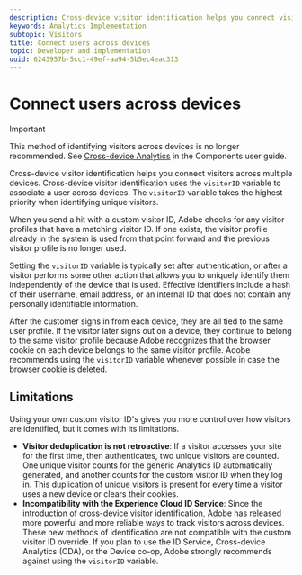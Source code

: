 ```yaml
---
description: Cross-device visitor identification helps you connect visitors across multiple devices. Cross-device visitor identification uses the visitor ID variable, s.visitorID, to associate a user across devices.
keywords: Analytics Implementation
subtopic: Visitors
title: Connect users across devices
topic: Developer and implementation
uuid: 6243957b-5cc1-49ef-aa94-5b5ec4eac313
---
```


# Connect users across devices

>[!IMPORTANT]
>
>This method of identifying visitors across devices is no longer recommended. See [Cross-device Analytics](/help/components/cda/cda-home.md) in the Components user guide.

Cross-device visitor identification helps you connect visitors across multiple devices. Cross-device visitor identification uses the `visitorID` variable to associate a user across devices. The `visitorID` variable takes the highest priority when identifying unique visitors.

When you send a hit with a custom visitor ID, Adobe checks for any visitor profiles that have a matching visitor ID. If one exists, the visitor profile already in the system is used from that point forward and the previous visitor profile is no longer used.

Setting the `visitorID` variable is typically set after authentication, or after a visitor performs some other action that allows you to uniquely identify them independently of the device that is used. Effective identifiers include a hash of their username, email address, or an internal ID that does not contain any personally identifiable information.

After the customer signs in from each device, they are all tied to the same user profile. If the visitor later signs out on a device, they continue to belong to the same visitor profile because Adobe recognizes that the browser cookie on each device belongs to the same visitor profile. Adobe recommends using the `visitorID` variable whenever possible in case the browser cookie is deleted.

## Limitations

Using your own custom visitor ID's gives you more control over how visitors are identified, but it comes with its limitations.

* **Visitor deduplication is not retroactive**: If a visitor accesses your site for the first time, then authenticates, two unique visitors are counted. One unique visitor counts for the generic Analytics ID automatically generated, and another counts for the custom visitor ID when they log in. This duplication of unique visitors is present for every time a visitor uses a new device or clears their cookies.
* **Incompatibility with the Experience Cloud ID Service**: Since the introduction of cross-device visitor identification, Adobe has released more powerful and more reliable ways to track visitors across devices. These new methods of identification are not compatible with the custom visitor ID override. If you plan to use the ID Service, Cross-device Analytics (CDA), or the Device co-op, Adobe strongly recommends against using the `visitorID` variable.
